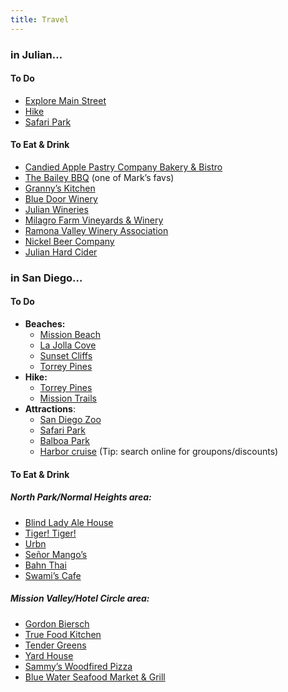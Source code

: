 ```yaml
---
title: Travel
---
```


### in Julian…

#### To Do

- [Explore Main Street](http://www.julianca.com/)
- [Hike](http://www.julianca.com/biking,-boating,-fishing---horseback-riding.html)
- [Safari Park](http://www.sdzsafaripark.org/)

#### To Eat & Drink

- [Candied Apple Pastry Company Bakery & Bistro](http://www.candiedapplepastry.com/)
- [The Bailey BBQ](https://www.facebook.com/Baileybbq/) (one of Mark’s favs)
- [Granny’s Kitchen](https://www.facebook.com/juliangrannys/)
- [Blue Door Winery](http://www.thebluedoorwinery.com)
- [Julian Wineries](http://www.julianca.com/wineries.html)
- [Milagro Farm Vineyards & Winery](https://milagrofarmwinery.com/)
- [Ramona Valley Winery Association](http://www.ramonavalleywineries.org/)
- [Nickel Beer Company](http://nickelbeerco.com/)
- [Julian Hard Cider](http://www.julianhardcider.biz/)

### in San Diego…

#### To Do

- **Beaches:**
  - [Mission Beach](http://www.sandiego.org/what-to-do/beaches/mission-beach.aspx)
  - [La Jolla Cove](http://www.lajollabythesea.com/la-jolla-cove)
  - [Sunset Cliffs](http://www.famosaslough.org/sc.htm)
  - [Torrey Pines](http://torreypine.org/)
- **Hike:**
  - [Torrey Pines](http://torreypine.org/)
  - [Mission Trails](http://www.mtrp.org/)
- **Attractions**:
  - [San Diego Zoo](http://zoo.sandiegozoo.org/)
  - [Safari Park](http://www.sdzsafaripark.org/)
  - [Balboa Park](http://www.balboapark.org/)
  - [Harbor cruise](https://www.hornblower.com/home/sd) (Tip: search online for groupons/discounts)

#### To Eat & Drink

##### North Park/Normal Heights area:

- [Blind Lady Ale House](http://blindlady.blogspot.com/)
- [Tiger! Tiger!](http://tigertigertavern.blogspot.com/)
- [Urbn](http://www.urbnnorthpark.com/)
- [Señor Mango’s](http://www.senormangos.com/)
- [Bahn Thai](http://bahnthai.net/)
- [Swami’s Cafe](http://www.yelp.com/biz/swamis-cafe-san-diego)

##### Mission Valley/Hotel Circle area:
- [Gordon Biersch](http://www.gordonbiersch.com/locations/san-diego?action=view)
- [True Food Kitchen](http://www.truefoodkitchen.com/locations/san-diego/)
- [Tender Greens](https://www.tendergreens.com/locations/825/mission-valley)
- [Yard House](http://www.yardhouse.com/locations/ca/san-diego/san-diego-mission-valley-mall/8363)
- [Sammy’s Woodfired Pizza](http://www.sammyspizza.com/location/mission-valley/)
- [Blue Water Seafood Market & Grill](http://bluewaterseafoodsandiego.com/)
